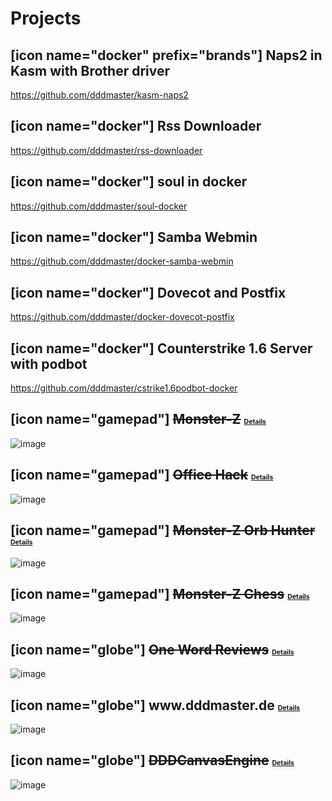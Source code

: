 # Projects

## [icon name="docker" prefix="brands"] Naps2 in Kasm with Brother driver
https://github.com/dddmaster/kasm-naps2

## [icon name="docker"] Rss Downloader
https://github.com/dddmaster/rss-downloader

## [icon name="docker"] soul in docker
https://github.com/dddmaster/soul-docker

## [icon name="docker"] Samba Webmin
https://github.com/dddmaster/docker-samba-webmin

## [icon name="docker"] Dovecot and Postfix
https://github.com/dddmaster/docker-dovecot-postfix

## [icon name="docker"] Counterstrike 1.6 Server with podbot
https://github.com/dddmaster/cstrike1.6podbot-docker

## [icon name="gamepad"] ~~Monster-Z~~ [Details](/monsterz/)
![image](/projectimg/monsterz.gif)

## [icon name="gamepad"] ~~Office Hack~~ [Details](/officehack/)
![image](/projectimg/officehack.gif)

## [icon name="gamepad"] ~~Monster-Z Orb Hunter~~ [Details](/orbhunter/)
![image](/projectimg/orbhunter.gif)

## [icon name="gamepad"] ~~Monster-Z Chess~~ [Details](/mzchess/)
![image](/projectimg/chess.gif)

## [icon name="globe"] ~~One Word Reviews~~ [Details](/owr/)
![image](/projectimg/owr.gif)

## [icon name="globe"] www\.dddmaster\.de [Details](/dddmaster-de/)
![image](/projectimg/dddmaster.de.gif)


## [icon name="globe"] ~~DDDCanvasEngine~~ [Details](/dddcanvasengine/)
![image](/projectimg/dddcanvasengine.gif)

<style>
    h2 a {
     font-size:0.5em;   
    }
</style>
